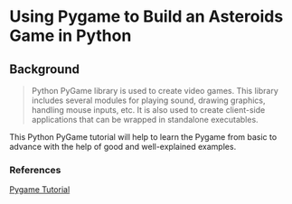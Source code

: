 # Using Pygame to Build an Asteroids Game in Python

## Background
>Python PyGame library is used to create video games. This library includes several modules for playing sound, drawing graphics, handling mouse inputs, etc. It is also used to create client-side applications that can be wrapped in standalone executables.

This Python PyGame tutorial will help to learn the Pygame from basic to advance with the help of good and well-explained examples.

### References
[Pygame Tutorial](https://www.geeksforgeeks.org/introduction-to-pygame/)
